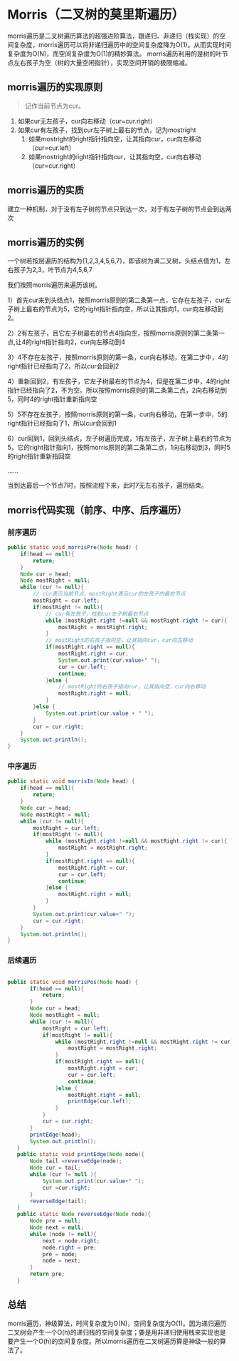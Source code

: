 # Morris（二叉树的莫里斯遍历）

morris遍历是二叉树遍历算法的超强进阶算法，跟递归、非递归（栈实现）的空间复杂度，morris遍历可以将非递归遍历中的空间复杂度降为O(1)。从而实现时间复杂度为O(N)，而空间复杂度为O(1)的精妙算法。
morris遍历利用的是树的叶节点左右孩子为空（树的大量空闲指针），实现空间开销的极限缩减。

## morris遍历的实现原则


> 记作当前节点为cur。

1. 如果cur无左孩子，cur向右移动（cur=cur.right）
2. 如果cur有左孩子，找到cur左子树上最右的节点，记为mostright
   1. 如果mostright的right指针指向空，让其指向cur，cur向左移动（cur=cur.left）
   2. 如果mostright的right指针指向cur，让其指向空，cur向右移动（cur=cur.right）


## morris遍历的实质


建立一种机制，对于没有左子树的节点只到达一次，对于有左子树的节点会到达两次

## morris遍历的实例

一个树若按层遍历的结构为{1,2,3,4,5,6,7}，即该树为满二叉树，头结点值为1，左右孩子为2,3，叶节点为4,5,6,7

我们按照morris遍历来遍历该树。

1）首先cur来到头结点1，按照morris原则的第二条第一点，它存在左孩子，cur左子树上最右的节点为5，它的right指针指向空，所以让其指向1，cur向左移动到2。

2）2有左孩子，且它左子树最右的节点4指向空，按照morris原则的第二条第一点,让4的right指针指向2，cur向左移动到4

3）4不存在左孩子，按照morris原则的第一条，cur向右移动，在第二步中，4的right指针已经指向了2，所以cur会回到2

4）重新回到2，有左孩子，它左子树最右的节点为4，但是在第二步中，4的right指针已经指向了2，不为空。所以按照morris原则的第二条第二点，2向右移动到5，同时4的right指针重新指向空

5）5不存在左孩子，按照morris原则的第一条，cur向右移动，在第一步中，5的right指针已经指向了1，所以cur会回到1

6）cur回到1，回到头结点，左子树遍历完成，1有左孩子，左子树上最右的节点为5，它的right指针指向1，按照morris原则的第二条第二点，1向右移动到3，同时5的right指针重新指回空

……

当到达最后一个节点7时，按照流程下来，此时7无左右孩子，遍历结束。

## morris代码实现（前序、中序、后序遍历）

### 前序遍历
```java
public static void morrisPre(Node head) {
    if(head == null){
        return;
    }
    Node cur = head;
    Node mostRight = null;
    while (cur != null){
        // cur表示当前节点，mostRight表示cur的左孩子的最右节点
        mostRight = cur.left;
        if(mostRight != null){
            // cur有左孩子，找到cur左子树最右节点
            while (mostRight.right !=null && mostRight.right != cur){
                mostRight = mostRight.right;
            }
            // mostRight的右孩子指向空，让其指向cur，cur向左移动
            if(mostRight.right == null){
                mostRight.right = cur;
                System.out.print(cur.value+" ");
                cur = cur.left;
                continue;
            }else {
                // mostRight的右孩子指向cur，让其指向空，cur向右移动
                mostRight.right = null;
            }
        }else {
            System.out.print(cur.value + " ");
        }
        cur = cur.right;
    }
    System.out.println();
}
```

### 中序遍历

```java
public static void morrisIn(Node head) {
    if(head == null){
        return;
    }
    Node cur = head;
    Node mostRight = null;
    while (cur != null){
        mostRight = cur.left;
        if(mostRight != null){
            while (mostRight.right !=null && mostRight.right != cur){
                mostRight = mostRight.right;
            }
            if(mostRight.right == null){
                mostRight.right = cur;
                cur = cur.left;
                continue;
            }else {
                mostRight.right = null;
            }
        }
        System.out.print(cur.value+" ");
        cur = cur.right;
    }
    System.out.println();
}
```

### 后续遍历

```java

public static void morrisPos(Node head) {
       if(head == null){
           return;
       }
       Node cur = head;
       Node mostRight = null;
       while (cur != null){
           mostRight = cur.left;
           if(mostRight != null){
               while (mostRight.right !=null && mostRight.right != cur){
                   mostRight = mostRight.right;
               }
               if(mostRight.right == null){
                   mostRight.right = cur;
                   cur = cur.left;
                   continue;
               }else {
                   mostRight.right = null;
                   printEdge(cur.left);
               }
           }
           cur = cur.right;
       }
       printEdge(head);
       System.out.println();
   }
   public static void printEdge(Node node){
       Node tail =reverseEdge(node);
       Node cur = tail;
       while (cur != null ){
           System.out.print(cur.value+" ");
           cur =cur.right;
       }
       reverseEdge(tail);
   }
   public static Node reverseEdge(Node node){
       Node pre = null;
       Node next = null;
       while (node != null){
           next = node.right;
           node.right = pre;
           pre = node;
           node = next;
       }
       return pre;
   }
```

## 总结

morris遍历，神级算法，时间复杂度为O(N)，空间复杂度为O(1)。因为递归遍历二叉树会产生一个O(h)的递归栈的空间复杂度；要是用非递归使用栈来实现也是要产生一个O(h)的空间复杂度。所以morris遍历在二叉树遍历算是神级一般的算法了。
